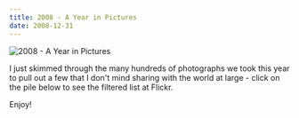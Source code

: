 ```yaml
---
title: 2008 - A Year in Pictures
date: 2008-12-31
---
```


![2008 - A Year in Pictures](https://source.unsplash.com/d34DtRp1bqo/1600x900)

I just skimmed through the many hundreds of photographs we took this year to pull out a few that I don't mind sharing with the world at large - click on the pile below to see the filtered list at Flickr.

Enjoy!